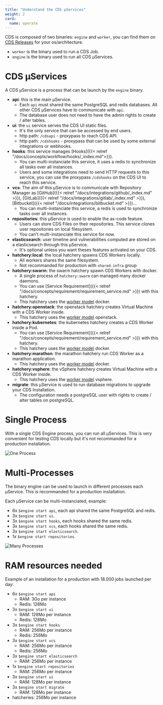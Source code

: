 ```yaml
---
title: "Understand the CDS µServices"
weight: 2
card: 
  name: operate
---
```


CDS is composed of two binaries: `engine` and `worker`, you can find them on [CDS Releases](https://github.com/ovh/cds/releases/latest) for your os/architecture.

- `worker` is the binary used to run a CDS Job.
- `engine` is the binary used to run all CDS µServices.


# CDS µServices

A CDS µService is a process that can be launch by the `engine` binary.

- **api**: this is the main µService. 
  - Each `api` must shared the same PostgreSQL and redis databases. All other CDS µServices have to communicate with `api`.
  - The database user does not need to have the admin rights to create / alter tables.
- **ui**: the `ui` service serves the CDS UI static files.
  - It's the only service that can be accessed by end users. 
  - http path: `/cdsapi` - proxypass to reach CDS API.
  - http path: `/cdshooks` - proxypass that can be used by some external integrations or webhooks.
- **hooks**: this service manages [Hooks]({{< relref "/docs/concepts/workflow/hooks/_index.md">}}). 
  - You can multi-instanciate this service, it uses a redis to synchronize all tasks over all instances.
  - Users and some integrations need to send HTTP requests to this service, you can use the proxypass `/cdshooks` on the CDS UI to reach this service.
- **vcs**: The aim of this µService is to communicate with Repository Manager as [GitHub]({{< relref "/docs/integrations/github/_index.md" >}}), [GitLab]({{< relref "/docs/integrations/gitlab/_index.md" >}}), [Bitbucket]({{< relref "/docs/integrations/bitbucket.md" >}})... 
  - You can multi-instanciate this service, a redis is used to synchronize tasks over all instances.
- **repositories**: this µService is used to enable the as-code feature. 
  - Users can store CDS Files on their repositories. This service clones user repositories on local filesystem. 
  - You can't multi-instanciate this service for now.
- **elasticsearch**: user timeline and vulnerabilities computed are stored on a elasticsearch through this µService. 
  - It's optional unless you want theses features activated on your CDS.
- **hatchery:local**: the local hatchery spawns CDS Workers locally.
  - All workers shares the same filesystem.
  - Not recommanded for production with `shared.infra` group
- **hatchery:swarm**: the swarm hatchery spawn CDS Workers with docker. 
  - A single process of `hatchery:swarm` can managed many docker daemons. 
  - You can use [Service Requirement]({{< relref "/docs/concepts/requirement/requirement_service.md" >}}) with this hatchery. 
  - This hatchery uses the [worker model](https://ovh.github.io/cds/docs/concepts/worker-model/) docker.
- **hatchery:openstack**: the openstack hatchery creates Virtual Machine with a CDS Worker inside. 
  - This hatchery uses the [worker model](https://ovh.github.io/cds/docs/concepts/worker-model/) openstack.
- **hatchery:kubernetes**: the kubernetes hatchery creates a CDS Worker inside a Pod. 
  - You can use [Service Requirement]({{< relref "/docs/concepts/requirement/requirement_service.md" >}}) with this hatchery. 
  - This hatchery uses the [worker model](https://ovh.github.io/cds/docs/concepts/worker-model/) docker.
- **hatchery:marathon**: the marathon hatchery run CDS Worker as a marathon application. 
  - This hatchery uses the [worker model](https://ovh.github.io/cds/docs/concepts/worker-model/) docker.
- **hatchery:vsphere**: the vSphere hatchery creates Virtual Machine with a CDS Worker inside. 
  - This hatchery uses the [worker model](https://ovh.github.io/cds/docs/concepts/worker-model/) vsphere.
- **migrate**: this µService is used to run database migrations to upgrade your CDS Installation.
  - The configuration needs a postgreSQL user with rights to create / alter tables on postgreSQL.

# Single Process

With a single CDS Engine process, you can run all µServices. This is very convenient for testing CDS locally but it's not recommanded for a production installation.

![One Process](../images/one-process.png)


# Multi-Processes

The binary engine can be used to launch in different processes each µService. This is recommanded for a production installation.

Each µService can be multi-instanciated, example:

- 6x `$engine start api`, each api shared the same PostgreSQL and redis.
- 3x `$engine start ui`.
- 3x `$engine start hooks`, each hooks shared the same redis.
- 3x `$engine start vcs`, each hooks shared the same redis.
- 3x `$engine start elasticsearch`.
- 1x `$engine start repositories`.


![Many Processes](../images/many-processes.png)


# RAM resources needed

Example of an installation for a production with 18.000 jobs launched per day:

- 6x `$engine start api`
  - RAM: 3Go per instance
  - Redis: 128Mo
- 3x `$engine start ui`
  - RAM: 128Mo per instance
  - Redis: 128Mo
- 3x `$engine start hooks`
  - RAM: 256Mo per instance
  - Redis: 256Mo
- 3x `$engine start vcs`
  - RAM: 256Mo per instance
  - Redis: 256Mo
- 3x `$engine start elasticsearch`
  - RAM: 256Mo per instance
- 1x `$engine start repositories`
  - RAM: 256Mo per instance
- 3x `$engine start ui`
  - RAM: 128Mo per instance
- 3x `$engine start migrate`
  - RAM: 128Mo per instance
- hatcheries: 256Mo per instance
